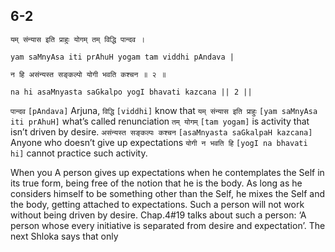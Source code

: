 ## 6-2


```shloka-sa
यम् संन्यास इति प्राहुः योगम् तम् विद्धि पान्दव ।
```
```shloka-sa-hk
yam saMnyAsa iti prAhuH yogam tam viddhi pAndava |
```
```shloka-sa
न हि असंन्यस्त सङ्कल्पो योगी भवति कश्चन ॥ २ ॥
```
```shloka-sa-hk
na hi asaMnyasta saGkalpo yogI bhavati kazcana || 2 ||
```

`पान्दव` `[pAndava]` Arjuna, `विद्धि` `[viddhi]` know that `यम् संन्यास इति प्राहुः` `[yam saMnyAsa iti prAhuH]` what’s called renunciation `तम् योगम्` `[tam yogam]` is activity that isn’t driven by desire. `असंन्यस्त सङ्कल्पः कश्चन` `[asaMnyasta saGkalpaH kazcana]` Anyone who doesn’t give up expectations `योगी न भवति हि` `[yogI na bhavati hi]` cannot practice such activity.



When you 
A person gives up expectations when he contemplates the Self in its true form, being free of the notion that he is the body. As long as he considers himself to be something other than the Self, he mixes the Self and the body, getting attached to expectations. Such a person will not work without being driven by desire.
Chap.4#19 talks about such a person: ‘A person whose every initiative is separated from desire and expectation’.
The next Shloka says that only 

